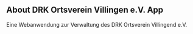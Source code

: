 ## About DRK Ortsverein Villingen e.V. App
 
Eine Webanwendung zur Verwaltung des DRK Ortsverein Villingend e.V.
